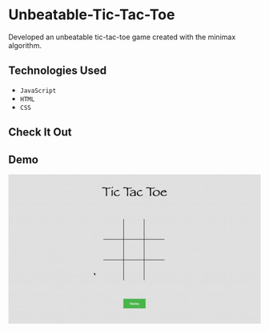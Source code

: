 # Unbeatable-Tic-Tac-Toe
Developed an unbeatable tic-tac-toe game created with the minimax algorithm.

## Technologies Used
- `JavaScript`
- `HTML`
- `CSS`

## Check It Out


## Demo 
![](tic-tac-toe.gif)

